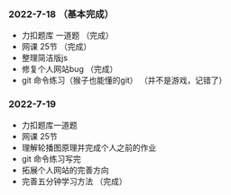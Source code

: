 ### 2022-7-18  （基本完成）
- 力扣题库 一道题  （完成）
- 网课 25节 （完成）
- 整理简洁版js 
- 修复个人网站bug  （完成）
- git 命令练习（猴子也能懂的git） （并不是游戏，记错了）

### 2022-7-19 
- 力扣题库一道题 
- 网课 25节
- 理解轮播图原理并完成个人之前的作业
- git 命令练习写完
- 拓展个人网站的完善方向  
- 完善五分钟学习方法 （完成）